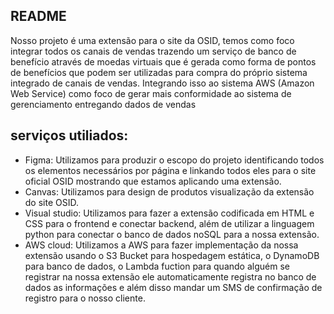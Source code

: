 ## README
Nosso projeto é uma extensão para o site da OSID, temos como foco integrar todos os canais de vendas trazendo um serviço de banco de benefício através de moedas virtuais que é gerada como forma de pontos de benefícios que podem ser utilizadas para compra do próprio sistema integrado de canais de vendas. Integrando isso ao sistema AWS (Amazon Web Service) como foco de gerar mais conformidade ao sistema de gerenciamento entregando dados de vendas
## serviços utiliados:
- Figma: Utilizamos para produzir o escopo do projeto identificando todos os elementos necessários por página e linkando todos eles para o site oficial OSID mostrando que estamos aplicando uma extensão.
- Canvas: Utilizamos para design de produtos visualização da extensão do site OSID.
- Visual studio: Utilizamos para fazer a extensão codificada em HTML e CSS para o frontend e conectar backend, além de utilizar a linguagem python para conectar o banco de dados noSQL para a nossa extensão.
- AWS cloud: Utilizamos a AWS para fazer implementação da nossa extensão usando o S3 Bucket para hospedagem estática, o DynamoDB para banco de dados, o Lambda fuction para quando alguém se registrar na nossa extensão ele automaticamente registra no banco de dados as informações e além disso mandar um SMS de confirmação de registro para o nosso cliente.